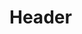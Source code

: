<!-- TITLE: Whispers in the Woods 2.1 -->
<!-- SUBTITLE: The first issue of the second volume of Whispers in the Woods was published in August 2018. -->

# Header